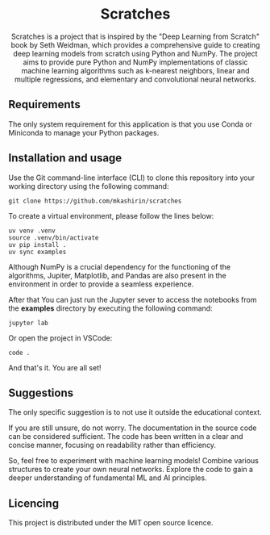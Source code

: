 <h1 align="center">Scratches</h1>

<p align="center">
Scratches is a project that is inspired by the "Deep Learning from Scratch"
book by Seth Weidman, which provides a comprehensive guide to creating deep
learning models from scratch using Python and NumPy. The project aims to provide
pure Python and NumPy implementations of classic machine learning algorithms
such as k-nearest neighbors, linear and multiple regressions, and elementary and
convolutional neural networks.
</p>

## Requirements

The only system requirement for this application is that you use Conda or
Miniconda to manage your Python packages.

## Installation and usage

Use the Git command-line interface (CLI) to clone this repository into your
working directory using the following command:
```shell
git clone https://github.com/mkashirin/scratches
```
To create a virtual environment, please follow the lines below:
```shell
uv venv .venv
source .venv/bin/activate
uv pip install .
uv sync examples
```
Although NumPy is a crucial dependency for the functioning of the algorithms,
Jupiter, Matplotlib, and Pandas are also present in the environment in order to
provide a seamless experience.

After that You can just run the Jupyter sever to access the notebooks from the
**examples** directory by executing the following command:
```shell
jupyter lab
```
Or open the project in VSCode:
```shell
code .
```
And that's it. You are all set!

## Suggestions

The only specific suggestion is to not use it outside the educational context.

If you are still unsure, do not worry. The documentation in the source code can
be considered sufficient. The code has been written in a clear and concise
manner, focusing on readability rather than efficiency.

So, feel free to experiment with machine learning models! Combine various
structures to create your own neural networks. Explore the code to gain a deeper
understanding of fundamental ML and AI principles.

## Licencing

This project is distributed under the MIT open source licence.
